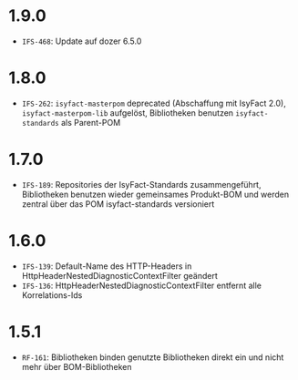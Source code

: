 # 1.9.0
- `IFS-468`: Update auf dozer 6.5.0

# 1.8.0
- `IFS-262`: `isyfact-masterpom` deprecated (Abschaffung mit IsyFact 2.0), `isyfact-masterpom-lib` aufgelöst, Bibliotheken benutzen `isyfact-standards` als Parent-POM

# 1.7.0
- `IFS-189`: Repositories der IsyFact-Standards zusammengeführt, Bibliotheken benutzen wieder gemeinsames Produkt-BOM und werden zentral über das POM isyfact-standards versioniert

# 1.6.0
- `IFS-139`: Default-Name des HTTP-Headers in HttpHeaderNestedDiagnosticContextFilter geändert 
- `IFS-136`: HttpHeaderNestedDiagnosticContextFilter entfernt alle Korrelations-Ids

# 1.5.1
- `RF-161`: Bibliotheken binden genutzte Bibliotheken direkt ein und nicht mehr über BOM-Bibliotheken
